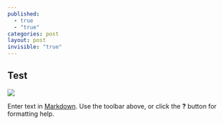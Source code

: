 ```yaml
---
published: 
  - true
  - "true"
categories: post
layout: post
invisible: "true"
---
```


## Test
![](/_posts/img/radiance1200px.jpg)

Enter text in [Markdown](http://daringfireball.net/projects/markdown/). Use the toolbar above, or click the **?** button for formatting help.
